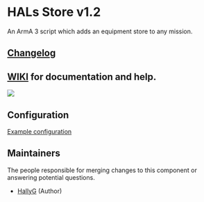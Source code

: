 # HALs Store v1.2
An ArmA 3 script which adds an equipment store to any mission. 

## [Changelog](https://github.com/HallyG/HALs_Store/blob/master/CHANGELOG.md)
## [WIKI](https://github.com/HallyG/HALs_Store/wiki) for documentation and help.

![](http://i.imgur.com/Xj0dWjl.png)

## Configuration
[Example configuration](https://github.com/HallyG/HALs_Store/wiki/Configuration-Example)


## Maintainers
The people responsible for merging changes to this component or answering potential questions.
* [HallyG](https://github.com/HallyG) (Author)
